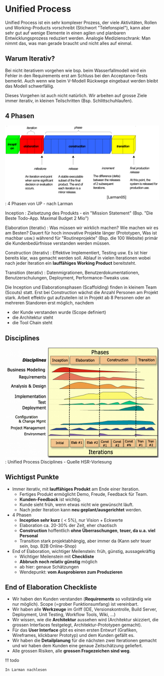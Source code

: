 # Unified Process

Unified Process ist ein sehr komplexer Prozess, der viele Aktivitäten, Rollen und Working-Products vorschreibt (Stichwort "Telefonspiel"), kann aber sehr gut auf wenige Elemente in einen agilen und planbaren Entwicklungsprozess reduziert werden. Analogie Medizienschrank: Man nimmt das, was man gerade braucht und nicht alles auf einmal.

## Warum Iterativ?

Bei nicht iterativem vorgehen wie bsp. beim Wasserfallmodell wird ein Fehler in den Requirements erst am Schluss bei den Acceptance-Tests bemerkt. Auch wenn wie beim V-Modell Rückwege eingebaut werden bleibt das Modell schwerfällig.

Dieses Vorgehen ist auch nicht natürlich. Wir arbeiten auf grosse Ziele immer iterativ, in kleinen Teilschritten (Bsp. Schlittschuhlaufen).

## 4 Phasen

![](images/up_phasen.png)
: 4 Phasen von UP - nach Larman

Inception
: Zielsetzung des Produkts - ein "Mission Statement" (Bsp. "Die Beste Todo-App. Maximal Budget 2 Mio")

Elaboration (iterativ)
: Was müssen wir wirklich machen? Wie machen wir es am Besten? Dauert für hoch innovative Projekte länger (Prototypen, Was ist machbar usw.) während für "Routineprojekte" (Bsp. die 100 Website) primär die Kundenbedürfnisse verstanden werden müssen.

Construction (iterativ)
: Effektive Implementiert, Testing usw. Es ist hier bereits klar, was gemacht werden soll. Ablauf in vielen Iterationen wobei nach jeder Iteration ein **lauffähiges Working Product** bereitsteht.

Transition (iterativ)
: Datenmigrationen, Benutzerdokumentationen, Benutzerschulungen, Deployment, Performance-Tweaks usw.

Die Inception und Elaborationsphasen (Scaffolding) finden in kleinem Team (Scouts) statt. Erst bei Construction wächst die Anzahl Personen am Projekt stark. Arbeit effektiv gut aufzuteilen ist in Projekt ab 8 Personen oder an mehreren Standoren erst möglich, nachdem

* der Kunde verstanden wurde (Scope definiert)
* die Architektur steht
* die Tool Chain steht

## Disciplines

![](images/up_disciplines.png)
: Unified Process Disciplines - Quelle HSR-Vorlesung


## Wichtigst Punkte

* Immer iterativ, mit **lauffähiges Produkt** am Ende einer Iteration.
    * Fertiges Produkt ermöglicht Demo, Freude, Feedback für Team.
    * **Kunden-Feedback** ist wichtig.
    * Kunde sieht früh, wenn etwas nicht wie gewünscht läuft.
    * Nach jeder Iteration kann **neu geplant/ausgerichtet** werden.
* 4 Phasen
    * **Inception sehr kurz** ( < 5%), nur Vision + Eckwerte
    * Elaboration ca. 20-30% der Zeit, eher chaotisch
    * **Construction** hoffentlich **ohne Überraschungen**, **teuer, da u.a. viel Personal**
    * Transition stark projektabhängig, aber immer da (Kann sehr teuer sein, bsp. B2B Online-Shop)
* End of Elaboration, wichtiger Meilenstein: früh, günstig, aussagekräftig
    * Wichtiger Meilenstein mit **Checkliste**
    * **Abbruch noch relativ günstig** möglich
    * ab hier: genaue Schätzungen
    * Wendepunkt: **vom Ausprobieren zum Produzieren**

## End of Elaboration Checkliste

* Wir haben den Kunden verstanden (**Requirements** so vollständig wie nur möglich). Scope (=grober Funktionsumfang) ist vereinbart.
* Wir haben alle **Werkzeuge** im Griff (IDE, Versionskontrolle, Build Server, Deployment, Unit Testing, Workflow Tools, Wiki, ...)
* Wir wissen, wie die **Architektur** aussehen wird (Architektur skizziert, die grossen Interfaces festgelegt, Architektur-Prototypen gemacht).
* Für das **User Interface** gibt es einen ersten Entwurf (Grafiken, Wireframes, klickbarer Prototyp) und dem Kunden gefällt es.
* Wir haben die **Detailplanung** für die nächsten zwei Iterationen gemacht und wir haben dem Kunden eine genaue Zeitschätzung geliefert.
* Alle grossen Risiken, alle **grossen Fragezeichen sind weg**.


!!! todo

    In Larman nachlesen

